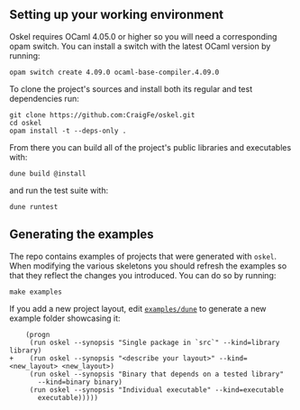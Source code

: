 ## Setting up your working environment

Oskel requires OCaml 4.05.0 or higher so you will need a corresponding opam
switch.
You can install a switch with the latest OCaml version by running:
```
opam switch create 4.09.0 ocaml-base-compiler.4.09.0
```

To clone the project's sources and install both its regular and test
dependencies run:
```
git clone https://github.com:CraigFe/oskel.git
cd oskel
opam install -t --deps-only .
```

From there you can build all of the project's public libraries and executables
with:
```
dune build @install
```
and run the test suite with:
```
dune runtest
```

## Generating the examples

The repo contains examples of projects that were generated with `oskel`. When
modifying the various skeletons you should refresh the examples so that they
reflect the changes you introduced. You can do so by running:
```
make examples
```

If you add a new project layout, edit [`examples/dune`](examples/dune)
to generate a new example folder showcasing it:
```
    (progn
     (run oskel --synopsis "Single package in `src`" --kind=library library)
+    (run oskel --synopsis "<describe your layout>" --kind=<new_layout> <new_layout>)
     (run oskel --synopsis "Binary that depends on a tested library"
       --kind=binary binary)
     (run oskel --synopsis "Individual executable" --kind=executable
       executable)))))
```
